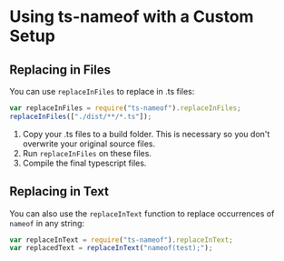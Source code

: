 ﻿# Using ts-nameof with a Custom Setup

## Replacing in Files

You can use `replaceInFiles` to replace in .ts files:

```javascript
var replaceInFiles = require("ts-nameof").replaceInFiles;
replaceInFiles(["./dist/**/*.ts"]);
```

1. Copy your .ts files to a build folder. This is necessary so you don't overwrite your original source files.
2. Run `replaceInFiles` on these files.
3. Compile the final typescript files.

## Replacing in Text

You can also use the `replaceInText` function to replace occurrences of `nameof` in any string:

```javascript
var replaceInText = require("ts-nameof").replaceInText;
var replacedText = replaceInText("nameof(test);");
```
